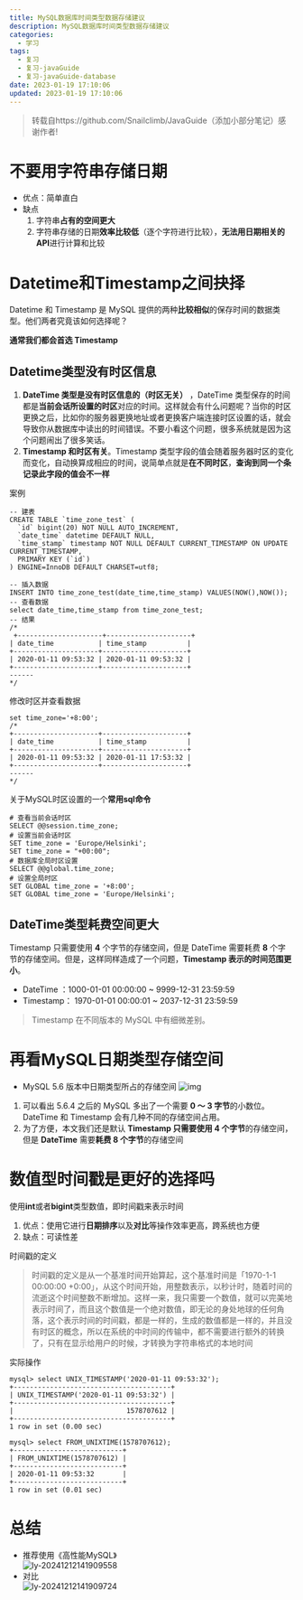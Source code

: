 ```yaml
---
title: MySQL数据库时间类型数据存储建议
description: MySQL数据库时间类型数据存储建议
categories:
  - 学习
tags:
  - 复习
  - 复习-javaGuide
  - 复习-javaGuide-database
date: 2023-01-19 17:10:06
updated: 2023-01-19 17:10:06
---
```


> 转载自https://github.com/Snailclimb/JavaGuide（添加小部分笔记）感谢作者!

# 不要用字符串存储日期

- 优点：简单直白
- 缺点
  1. 字符串**占有的空间更大**
  2. 字符串存储的日期**效率比较低**（逐个字符进行比较），**无法用日期相关的API**进行计算和比较

# Datetime和Timestamp之间抉择

Datetime 和 Timestamp 是 MySQL 提供的两种**比较相似**的保存时间的数据类型。他们两者究竟该如何选择呢？

**通常我们都会首选 Timestamp**

## Datetime类型没有时区信息

1. **DateTime 类型是没有时区信息的（时区无关）** ，DateTime 类型保存的时间都是**当前会话所设置的时区**对应的时间。这样就会有什么问题呢？当你的时区更换之后，比如你的服务器更换地址或者更换客户端连接时区设置的话，就会导致你从数据库中读出的时间错误。不要小看这个问题，很多系统就是因为这个问题闹出了很多笑话。
2. **Timestamp 和时区有关**。Timestamp 类型字段的值会随着服务器时区的变化而变化，自动换算成相应的时间，说简单点就是**在不同时区**，**查询到同一个条记录此字段的值会不一样**

案例  

```mysql
-- 建表
CREATE TABLE `time_zone_test` (
  `id` bigint(20) NOT NULL AUTO_INCREMENT,
  `date_time` datetime DEFAULT NULL,
  `time_stamp` timestamp NOT NULL DEFAULT CURRENT_TIMESTAMP ON UPDATE CURRENT_TIMESTAMP,
  PRIMARY KEY (`id`)
) ENGINE=InnoDB DEFAULT CHARSET=utf8; 

-- 插入数据
INSERT INTO time_zone_test(date_time,time_stamp) VALUES(NOW(),NOW());
-- 查看数据
select date_time,time_stamp from time_zone_test;
-- 结果
/*
 +---------------------+---------------------+
| date_time           | time_stamp          |
+---------------------+---------------------+
| 2020-01-11 09:53:32 | 2020-01-11 09:53:32 |
+---------------------+---------------------+
------ 
*/
```

修改时区并查看数据  

```mysql
set time_zone='+8:00';
/*
+---------------------+---------------------+
| date_time           | time_stamp          |
+---------------------+---------------------+
| 2020-01-11 09:53:32 | 2020-01-11 17:53:32 |
+---------------------+---------------------+
------ 
*/
```

关于MySQL时区设置的一个**常用sql命令**

```mysql
# 查看当前会话时区
SELECT @@session.time_zone;
# 设置当前会话时区
SET time_zone = 'Europe/Helsinki';
SET time_zone = "+00:00";
# 数据库全局时区设置
SELECT @@global.time_zone;
# 设置全局时区
SET GLOBAL time_zone = '+8:00';
SET GLOBAL time_zone = 'Europe/Helsinki'; 
```

## DateTime类型耗费空间更大

Timestamp 只需要使用 **4** 个字节的存储空间，但是 DateTime 需要耗费 **8** 个字节的存储空间。但是，这样同样造成了一个问题，**Timestamp 表示的时间范围更小**。

- DateTime ：1000-01-01 00:00:00 ~ 9999-12-31 23:59:59
- Timestamp： 1970-01-01 00:00:01 ~ 2037-12-31 23:59:59

> Timestamp 在不同版本的 MySQL 中有细微差别。

# 再看MySQL日期类型存储空间

- MySQL 5.6 版本中日期类型所占的存储空间
  ![img](img/ly-20241212141909258.jpeg)

1. 可以看出 5.6.4 之后的 MySQL 多出了一个需要 **0 ～ 3 字节**的小数位。DateTime 和 Timestamp 会有几种不同的存储空间占用。
2. 为了方便，本文我们还是默认 **Timestamp 只需要使用 4 个字节**的存储空间，但是 **DateTime** 需要**耗费 8 个字节**的存储空间

# 数值型时间戳是更好的选择吗

使用**int**或者**bigint**类型数值，即时间戳来表示时间

1. 优点：使用它进行**日期排序**以及**对比**等操作效率更高，跨系统也方便
2. 缺点：可读性差

时间戳的定义  

> 时间戳的定义是从一个基准时间开始算起，这个基准时间是「1970-1-1 00:00:00 +0:00」，从这个时间开始，用整数表示，以秒计时，随着时间的流逝这个时间整数不断增加。这样一来，我只需要一个数值，就可以完美地表示时间了，而且这个数值是一个绝对数值，即无论的身处地球的任何角落，这个表示时间的时间戳，都是一样的，生成的数值都是一样的，并且没有时区的概念，所以在系统的中时间的传输中，都不需要进行额外的转换了，只有在显示给用户的时候，才转换为字符串格式的本地时间

实际操作  

```mysql
mysql> select UNIX_TIMESTAMP('2020-01-11 09:53:32');
+---------------------------------------+
| UNIX_TIMESTAMP('2020-01-11 09:53:32') |
+---------------------------------------+
|                            1578707612 |
+---------------------------------------+
1 row in set (0.00 sec)

mysql> select FROM_UNIXTIME(1578707612);
+---------------------------+
| FROM_UNIXTIME(1578707612) |
+---------------------------+
| 2020-01-11 09:53:32       |
+---------------------------+
1 row in set (0.01 sec) 
```

# 总结

- 推荐使用《高性能MySQL》  
  ![ly-20241212141909558](img/ly-20241212141909558.png)
- 对比  
  ![ly-20241212141909724](img/ly-20241212141909724.png)